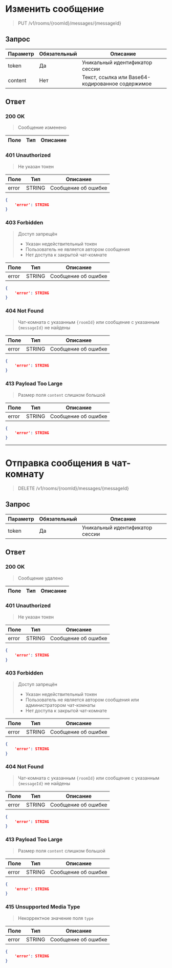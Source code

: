 # Изменить сообщение
> PUT /v1/rooms/{roomId}/messages/{messageId}

## Запрос

Параметр | Обязательный | Описание
-|-|-
token | Да | Уникальный идентификатор сессии
content | Нет | Текст, ссылка или Base64-кодированное содержимое

## Ответ

### 200 OK
> Сообщение изменено

Поле | Тип | Описание
-|-|-

### 401 Unauthorized
> Не указан токен

Поле | Тип | Описание
-|-|-
error | STRING | Сообщение об ошибке

```json
{
    'error': STRING
}
```

### 403 Forbidden
> Доступ запрещён
> * Указан недействительный токен
> * Пользователь не является автором сообщения
> * Нет доступа к закрытой чат-комнате

Поле | Тип | Описание
-|-|-
error | STRING | Сообщение об ошибке

```json
{
    'error': STRING
}
```

### 404 Not Found
> Чат-комната с указанным `{roomId}` или сообщение с указанным `{messageId}` не найдены

Поле | Тип | Описание
-|-|-
error | STRING | Сообщение об ошибке

```json
{
    'error': STRING
}
```

### 413 Payload Too Large
> Размер поля `content` слишком большой

Поле | Тип | Описание
-|-|-
error | STRING | Сообщение об ошибке

```json
{
    'error': STRING
}
```


---




# Отправка сообщения в чат-комнату
> DELETE /v1/rooms/{roomId}/messages/{messageId}

## Запрос

Параметр | Обязательный | Описание
-|-|-
token | Да | Уникальный идентификатор сессии

## Ответ

### 200 OK
> Сообщение удалено

Поле | Тип | Описание
-|-|-

### 401 Unauthorized
> Не указан токен

Поле | Тип | Описание
-|-|-
error | STRING | Сообщение об ошибке

```json
{
    'error': STRING
}
```

### 403 Forbidden
> Доступ запрещён
> * Указан недействительный токен
> * Пользователь не является автором сообщения или администратором чат-комнаты
> * Нет доступа к закрытой чат-комнате

Поле | Тип | Описание
-|-|-
error | STRING | Сообщение об ошибке

```json
{
    'error': STRING
}
```

### 404 Not Found
> Чат-комната с указанным `{roomId}` или сообщение с указанным `{messageId}` не найдены

Поле | Тип | Описание
-|-|-
error | STRING | Сообщение об ошибке

```json
{
    'error': STRING
}
```

### 413 Payload Too Large
> Размер поля `content` слишком большой

Поле | Тип | Описание
-|-|-
error | STRING | Сообщение об ошибке

```json
{
    'error': STRING
}
```

### 415 Unsupported Media Type
> Некорректное значение поля `type`

Поле | Тип | Описание
-|-|-
error | STRING | Сообщение об ошибке

```json
{
    'error': STRING
}
```
